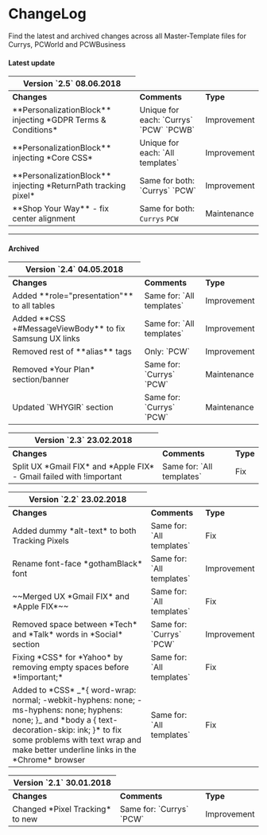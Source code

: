 # ChangeLog

Find the latest and archived changes across all Master-Template files for Currys, PCWorld and PCWBusiness

#### Latest update

<table class="table-current">
  <thead>
    <tr>
      <th>Version `2.5` 08.06.2018</th>
    </tr>
  </thead>
  <tbody>
    <tr>
      <td><strong>Changes</strong></td>
      <td><strong>Comments</strong></td>
      <td><strong>Type</strong></td>
    </tr>
    <tr>
      <td><!--[goto](/download?id=skeleton-framework)-->**PersonalizationBlock** injecting *GDPR Terms & Conditions*</td>
      <td>Unique for each: `Currys` `PCW` `PCWB`</td>
      <td>Improvement</td>
    </tr>
    <tr>
      <td>**PersonalizationBlock** injecting *Core CSS*</td>
      <td>Unique for each: `All templates`</td>
      <td>Improvement</td>
    </tr>
    <tr>
      <td>**PersonalizationBlock** injecting *ReturnPath tracking pixel*</td>
      <td>Same for both: `Currys` `PCW`</td>
      <td>Improvement</td>
    </tr>
    <tr>
      <td>**Shop Your Way** - fix center alignment</td>
      <td>Same for both: <code>Currys</code> <code>PCW</code></td>
      <td>Maintenance</td>
    </tr>
  </tbody>
</table>

- - -

#### Archived

<table class="table-archived">
  <thead>
    <tr>
      <th>Version `2.4` 04.05.2018</th>
    </tr>
  </thead>
  <tbody>
    <tr>
      <td><strong>Changes</strong></td>
      <td><strong>Comments</strong></td>
      <td><strong>Type</strong></td>
    </tr>
    <tr>
      <td>Added **role="presentation"** to all tables</td>
      <td>Same for: `All templates`</td>
      <td>Improvement</td>
    </tr>
    <tr>
      <td>Added **CSS +#MessageViewBody** to fix Samsung UX links</td>
      <td>Same for: `All templates`</td>
      <td>Improvement</td>
    </tr>
    <tr>
      <td>Removed rest of **alias** tags</td>
      <td>Only: `PCW`</td>
      <td>Improvement</td>
    </tr>
    <tr>
      <td>Removed *Your Plan* section/banner</td>
      <td>Same for: `Currys` `PCW`</td>
      <td>Maintenance</td>
    </tr>
    <tr>
      <td>Updated `WHYGIR` section</td>
      <td>Same for: `Currys` `PCW`</td>
      <td>Maintenance</td>
    </tr>
  </tbody>
</table>

<table class="table-archived">
  <thead>
    <tr>
      <th>Version `2.3` 23.02.2018</th>
    </tr>
  </thead>
  <tbody>
    <tr>
      <td><strong>Changes</strong></td>
      <td><strong>Comments</strong></td>
      <td><strong>Type</strong></td>
    </tr>
    <tr>
      <td>Split UX *Gmail FIX* and *Apple FIX* - Gmail failed with !important</td>
      <td>Same for: `All templates`</td>
      <td>Fix</td>
    </tr>
  </tbody>
</table>

<table class="table-archived">
  <thead>
    <tr>
      <th>Version `2.2` 23.02.2018</th>
    </tr>
  </thead>
  <tbody>
    <tr>
      <td><strong>Changes</strong></td>
      <td><strong>Comments</strong></td>
      <td><strong>Type</strong></td>
    </tr>
    <tr>
      <td>Added dummy *alt-text* to both Tracking Pixels</td>
      <td>Same for: `All templates`</td>
      <td>Fix</td>
    </tr>
    <tr>
      <td>Rename font-face *gothamBlack* font</td>
      <td>Same for: `All templates`</td>
      <td>Improvement</td>
    </tr>
    <tr>
      <td>~~Merged UX *Gmail FIX* and *Apple FIX*~~</td>
      <td>Same for: `All templates`</td>
      <td>Fix</td>
    </tr>
    <tr>
      <td>Removed space between *Tech* and *Talk* words in *Social* section</td>
      <td>Same for: `Currys` `PCW`</td>
      <td>Improvement</td>
    </tr>
    <tr>
      <td>Fixing *CSS* for *Yahoo* by removing empty spaces before *!important;*</td>
      <td>Same for: `All templates`</td>
      <td>Fix</td>
    </tr>
    <tr>
      <td>Added to *CSS* _*{ word-wrap: normal; -webkit-hyphens: none; -ms-hyphens: none; hyphens: none; }_ and *body a { text-decoration-skip: ink; }* to fix some problems with text wrap and make better underline links in the *Chrome* browser</td>
      <td>Same for: `All templates`</td>
      <td>Fix</td>
    </tr>
  </tbody>
</table>

<table class="table-archived">
  <thead>
    <tr>
      <th>Version `2.1` 30.01.2018</th>
    </tr>
  </thead>
  <tbody>
    <tr>
      <td><strong>Changes</strong></td>
      <td><strong>Comments</strong></td>
      <td><strong>Type</strong></td>
    </tr>
    <tr>
      <td>Changed *Pixel Tracking* to new</td>
      <td>Same for: `Currys` `PCW`</td>
      <td>Improvement</td>
    </tr>
  </tbody>
</table>

